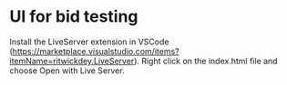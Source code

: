 # UI for bid testing
Install the LiveServer extension in VSCode (https://marketplace.visualstudio.com/items?itemName=ritwickdey.LiveServer).
Right click on the index.html file and choose Open with Live Server.